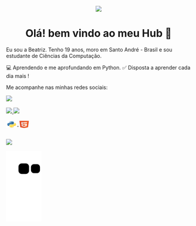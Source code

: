  <p align="center">
  <img src="https://media.giphy.com/media/QpVUMRUJGokfqXyfa1/giphy.gif?cid=ecf05e47iamy9rvvvemc5b5wwi4hqx3eqewuunlj06omxgpx&rid=giphy.gif&ct=g">
</p>

<h1 align="center">Olá! bem vindo ao meu Hub 🚀</h1>

Eu sou a Beatriz. Tenho 19 anos, moro em Santo André - Brasil e sou estudante de Ciências da Computação.

💻  Aprendendo e me aprofundando em Python.
✅  Disposta a aprender cada dia mais !

Me acompanhe nas minhas redes sociais:

 <a href="https://instagram.com/beatrizprezentini" target="_blank"><img src="https://img.shields.io/badge/-Instagram-%23E4405F?style=for-the-badge&logo=instagram&logoColor=white" target="_blank"></a>
 
  <a href="https://github.com/prezentini">
  <img height="180em" src="https://github-readme-stats.vercel.app/api?username=prezentini&show_icons=true&theme=dark&include_all_commits=true&count_private=true"/>
  <img height="180em" src="https://github-readme-stats.vercel.app/api/top-langs/?username=prezentini&layout=compact&langs_count=7&theme=dark"/>
</div>
<div style="display: inline_block"><br>
  <img align="center" alt="Bia-Python" height="20" width="30" src="https://raw.githubusercontent.com/devicons/devicon/master/icons/python/python-original.svg">
  <img align="center" alt="Bia-HTML" height="20" width="30" src="https://raw.githubusercontent.com/devicons/devicon/master/icons/html5/html5-original.svg">
 
  ##
 
<div> 
  
  <a href="https://instagram.com/beatrizprezentini" target="_blank"><img src="https://img.shields.io/badge/-Instagram-%23E4405F?style=for-the-badge&logo=instagram&logoColor=white" target="_blank"></a>
 
  ![Snake animation](https://github.com/rafaballerini/rafaballerini/blob/output/github-contribution-grid-snake.svg)
</div>
 
